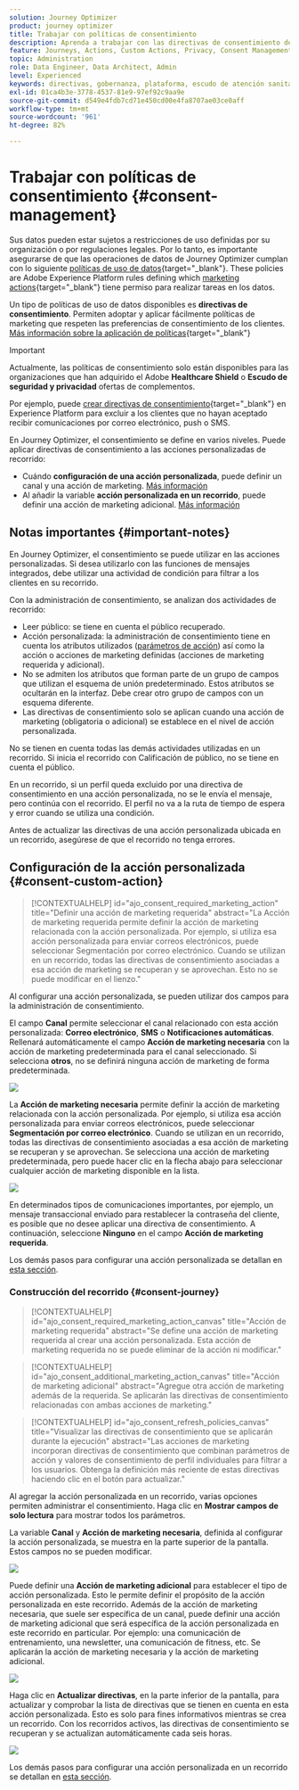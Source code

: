 ```yaml
---
solution: Journey Optimizer
product: journey optimizer
title: Trabajar con políticas de consentimiento
description: Aprenda a trabajar con las directivas de consentimiento de Adobe Experience Platform
feature: Journeys, Actions, Custom Actions, Privacy, Consent Management
topic: Administration
role: Data Engineer, Data Architect, Admin
level: Experienced
keywords: directivas, gobernanza, plataforma, escudo de atención sanitaria, consentimiento
exl-id: 01ca4b3e-3778-4537-81e9-97ef92c9aa9e
source-git-commit: d549e4fdb7cd71e450cd00e4fa8707ae03ce0aff
workflow-type: tm+mt
source-wordcount: '961'
ht-degree: 82%

---
```


# Trabajar con políticas de consentimiento {#consent-management}

<!--Adobe Experience Platform allows you to easily adopt and enforce marketing policies to respect the consent preferences of your customers. Consent policies are defined in Adobe Experience Platform. Refer to [this documentation](https://experienceleague.adobe.com/docs/experience-platform/data-governance/policies/user-guide.html#consent-policy).

In Journey Optimizer, you can apply these consent policies to your custom actions. For example, you can define consent policies to exclude customers who have not consented to receive email, push or SMS communication.-->

Sus datos pueden estar sujetos a restricciones de uso definidas por su organización o por regulaciones legales. Por lo tanto, es importante asegurarse de que las operaciones de datos de Journey Optimizer cumplan con lo siguiente [políticas de uso de datos](https://experienceleague.adobe.com/docs/experience-platform/data-governance/policies/overview.html?lang=es){target="_blank"}. These policies are Adobe Experience Platform rules defining which [marketing actions](https://experienceleague.adobe.com/docs/experience-platform/data-governance/policies/overview.html#marketing-actions){target="_blank"} tiene permiso para realizar tareas en los datos.

Un tipo de políticas de uso de datos disponibles es **directivas de consentimiento**. Permiten adoptar y aplicar fácilmente políticas de marketing que respeten las preferencias de consentimiento de los clientes. [Más información sobre la aplicación de políticas](https://experienceleague.adobe.com/docs/experience-platform/data-governance/enforcement/auto-enforcement.html){target="_blank"}

>[!IMPORTANT]
>
>Actualmente, las políticas de consentimiento solo están disponibles para las organizaciones que han adquirido el Adobe **Healthcare Shield** o **Escudo de seguridad y privacidad** ofertas de complementos.

Por ejemplo, puede [crear directivas de consentimiento](https://experienceleague.adobe.com/docs/experience-platform/data-governance/policies/user-guide.html?lang=es#consent-policy){target="_blank"} en Experience Platform para excluir a los clientes que no hayan aceptado recibir comunicaciones por correo electrónico, push o SMS.

En Journey Optimizer, el consentimiento se define en varios niveles. Puede aplicar directivas de consentimiento a las acciones personalizadas de recorrido:

* Cuándo **configuración de una acción personalizada**, puede definir un canal y una acción de marketing. [Más información](#consent-custom-action)
* Al añadir la variable **acción personalizada en un recorrido**, puede definir una acción de marketing adicional. [Más información](#consent-journey)

## Notas importantes {#important-notes}

En Journey Optimizer, el consentimiento se puede utilizar en las acciones personalizadas. Si desea utilizarlo con las funciones de mensajes integrados, debe utilizar una actividad de condición para filtrar a los clientes en su recorrido.

Con la administración de consentimiento, se analizan dos actividades de recorrido:

* Leer público: se tiene en cuenta el público recuperado.
* Acción personalizada: la administración de consentimiento tiene en cuenta los atributos utilizados ([parámetros de acción](../action/about-custom-action-configuration.md#define-the-message-parameters)) así como la acción o acciones de marketing definidas (acciones de marketing requerida y adicional).
* No se admiten los atributos que forman parte de un grupo de campos que utilizan el esquema de unión predeterminado. Estos atributos se ocultarán en la interfaz. Debe crear otro grupo de campos con un esquema diferente.
* Las directivas de consentimiento solo se aplican cuando una acción de marketing (obligatoria o adicional) se establece en el nivel de acción personalizada.

No se tienen en cuenta todas las demás actividades utilizadas en un recorrido. Si inicia el recorrido con Calificación de público, no se tiene en cuenta el público.

En un recorrido, si un perfil queda excluido por una directiva de consentimiento en una acción personalizada, no se le envía el mensaje, pero continúa con el recorrido. El perfil no va a la ruta de tiempo de espera y error cuando se utiliza una condición.

Antes de actualizar las directivas de una acción personalizada ubicada en un recorrido, asegúrese de que el recorrido no tenga errores.

<!--
There are two types of latency regarding the use of consent policies:

* **User latency**: the delay from the time a profile changes a consent settings to the moment it is applied in Experience Platform. This can take up to 48h. 
* **Consent policy latency**: the delay from the time a consent policy is created or updated to the moment it is applied. This can take up to 6 hours
-->

## Configuración de la acción personalizada {#consent-custom-action}

>[!CONTEXTUALHELP]
>id="ajo_consent_required_marketing_action"
>title="Definir una acción de marketing requerida"
>abstract="La Acción de marketing requerida permite definir la acción de marketing relacionada con la acción personalizada. Por ejemplo, si utiliza esa acción personalizada para enviar correos electrónicos, puede seleccionar Segmentación por correo electrónico. Cuando se utilizan en un recorrido, todas las directivas de consentimiento asociadas a esa acción de marketing se recuperan y se aprovechan. Esto no se puede modificar en el lienzo."

Al configurar una acción personalizada, se pueden utilizar dos campos para la administración de consentimiento.

El campo **Canal** permite seleccionar el canal relacionado con esta acción personalizada: **Correo electrónico**, **SMS** o **Notificaciones automáticas**. Rellenará automáticamente el campo **Acción de marketing necesaria** con la acción de marketing predeterminada para el canal seleccionado. Si selecciona **otros**, no se definirá ninguna acción de marketing de forma predeterminada.

![](assets/consent1.png)

La **Acción de marketing necesaria** permite definir la acción de marketing relacionada con la acción personalizada. Por ejemplo, si utiliza esa acción personalizada para enviar correos electrónicos, puede seleccionar **Segmentación por correo electrónico**. Cuando se utilizan en un recorrido, todas las directivas de consentimiento asociadas a esa acción de marketing se recuperan y se aprovechan. Se selecciona una acción de marketing predeterminada, pero puede hacer clic en la flecha abajo para seleccionar cualquier acción de marketing disponible en la lista.

![](assets/consent2.png)

En determinados tipos de comunicaciones importantes, por ejemplo, un mensaje transaccional enviado para restablecer la contraseña del cliente, es posible que no desee aplicar una directiva de consentimiento. A continuación, seleccione **Ninguno** en el campo **Acción de marketing requerida**.

Los demás pasos para configurar una acción personalizada se detallan en [esta sección](../action/about-custom-action-configuration.md#consent-management).

### Construcción del recorrido {#consent-journey}

>[!CONTEXTUALHELP]
>id="ajo_consent_required_marketing_action_canvas"
>title="Acción de marketing requerida"
>abstract="Se define una acción de marketing requerida al crear una acción personalizada. Esta acción de marketing requerida no se puede eliminar de la acción ni modificar."

>[!CONTEXTUALHELP]
>id="ajo_consent_additional_marketing_action_canvas"
>title="Acción de marketing adicional"
>abstract="Agregue otra acción de marketing además de la requerida. Se aplicarán las directivas de consentimiento relacionadas con ambas acciones de marketing."

>[!CONTEXTUALHELP]
>id="ajo_consent_refresh_policies_canvas"
>title="Visualizar las directivas de consentimiento que se aplicarán durante la ejecución"
>abstract="Las acciones de marketing incorporan directivas de consentimiento que combinan parámetros de acción y valores de consentimiento de perfil individuales para filtrar a los usuarios. Obtenga la definición más reciente de estas directivas haciendo clic en el botón para actualizar."

Al agregar la acción personalizada en un recorrido, varias opciones permiten administrar el consentimiento. Haga clic en **Mostrar campos de solo lectura** para mostrar todos los parámetros.

La variable **Canal** y **Acción de marketing necesaria**, definida al configurar la acción personalizada, se muestra en la parte superior de la pantalla. Estos campos no se pueden modificar.

![](assets/consent4.png)

Puede definir una **Acción de marketing adicional** para establecer el tipo de acción personalizada. Esto le permite definir el propósito de la acción personalizada en este recorrido. Además de la acción de marketing necesaria, que suele ser específica de un canal, puede definir una acción de marketing adicional que será específica de la acción personalizada en este recorrido en particular. Por ejemplo: una comunicación de entrenamiento, una newsletter, una comunicación de fitness, etc. Se aplicarán la acción de marketing necesaria y la acción de marketing adicional.

![](assets/consent3.png)

Haga clic en **Actualizar directivas**, en la parte inferior de la pantalla, para actualizar y comprobar la lista de directivas que se tienen en cuenta en esta acción personalizada. Esto es solo para fines informativos mientras se crea un recorrido. Con los recorridos activos, las directivas de consentimiento se recuperan y se actualizan automáticamente cada seis horas.

![](assets/consent5.png)

<!--
The following data is taken into account for consent:

* marketing actions and additional marketing actions defined in the custom action
* action parameters defined in the custom action, see this [section](../action/about-custom-action-configuration.md#define-the-message-parameters) 
* attributes used as criteria in a segment when the journey starts with a Read segment, see this [section](../building-journeys/read-audience.md) 

>[!NOTE]
>
>Please note that there can be a latency when updating the list of policies applied, refer to this [this section](../action/consent.md#important-notes).
-->

Los demás pasos para configurar una acción personalizada en un recorrido se detallan en [esta sección](../building-journeys/using-custom-actions.md).
